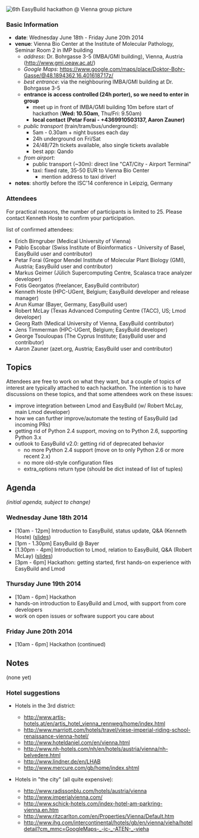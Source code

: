 ![6th EasyBuild hackathon @ Vienna group picture](http://hpcugent.github.io/easybuild/files/EasyBuild_hackathon_Vienna_June14_group_pic.jpg)

### Basic Information

* **date**: Wednesday June 18th - Friday June 20th 2014
* **venue**: Vienna Bio Center at the Institute of Molecular Pathology, Seminar Room 2 in IMP building
  * _address_: Dr. Bohrgasse 3-5 (IMBA/GMI building), Vienna, Austria (<a href="http://www.gmi.oeaw.ac.at/">http://www.gmi.oeaw.ac.at/</a>)
  * _Google Maps_: https://www.google.com/maps/place/Doktor-Bohr-Gasse/@48.1894362,16.4016187,17z/
  * _best entrance_: via the neighbouring IMBA/GMI building at Dr. Bohrgasse 3-5
  * **entrance is access controlled (24h porter), so we need to enter in group** 
     * meet up in front of IMBA/GMI building 10m before start of hackathon (**Wed: 10.50am**, Thu/Fri: 9.50am)
     * **local contact (Petar Forai - +4369910503137, Aaron Zauner)**
  * _public transport_ (train/tram/bus/underground):
     * 5am - 0.30am + night busses each day
     * 24h underground on Fri/Sat
     * 24/48/72h tickets available, also single tickets available
     * best app: Qando
  * _from airport_:
     * public transport (~30m): direct line "CAT/City - Airport Terminal"
     * taxi: fixed rate, 35-50 EUR to Vienna Bio Center
        * mention address to taxi driver!
* **notes**: shortly before the ISC'14 conference in Leipzig, Germany

### Attendees

For practical reasons, the number of participants is limited to 25.
Please contact Kenneth Hoste to confirm your participation.

list of confirmed attendees:

* Erich Birngruber (Medical University of Vienna)
* Pablo Escobar (Swiss Institute of Bioinformatics - University of Basel, EasyBuild user and contributor)
* Petar Forai (Gregor Mendel Institute of Molecular Plant Biology (GMI), Austria; EasyBuild user and contributor)
* Markus Geimer (Jülich Supercomputing Centre, Scalasca trace analyzer developer)
* Fotis Georgatos (freelancer, EasyBuild contributor)
* Kenneth Hoste (HPC-UGent, Belgium; EasyBuild developer and release manager)
* Arun Kumar (Bayer, Germany, EasyBuild user)
* Robert McLay (Texas Advanced Computing Centre (TACC), US; Lmod developer)
* Georg Rath (Medical University of Vienna, EasyBuild contributor)
* Jens Timmerman (HPC-UGent, Belgium; EasyBuild developer)
* George Tsouloupas (The Cyprus Institute; EasyBuild user and contributor)
* Aaron Zauner (azet.org, Austria; EasyBuild user and contributor)

## Topics

Attendees are free to work on what they want, but a couple of topics of interest are typically attached to each hackathon. The intention is to have discussions on these topics, and that some attendees work on these issues:

* improve integration between Lmod and EasyBuild (w/ Robert McLay, main Lmod developer)
* how we can further improve/automate the testing of EasyBuild (ad incoming PRs)
* getting rid of Python 2.4 support, moving on to Python 2.6, supporting Python 3.x
* outlook to EasyBuild v2.0: getting rid of deprecated behavior
  * no more Python 2.4 support (move on to only Python 2.6 or more recent 2.x)
  * no more old-style configuration files
  * extra_options return type (should be dict instead of list of tuples) 

## Agenda

_(initial agenda, subject to change)_

### Wednesday June 18th 2014
 * [10am - 12pm] Introduction to EasyBuild, status update, Q&A (Kenneth Hoste) ([slides](http://hpcugent.github.io/easybuild/files/EasyBuild_introduction_hackathon-Vienna-Jun14.pdf))
 * [1pm - 1.30pm] EasyBuild @ Bayer
 * [1.30pm - 4pm] Introduction to Lmod, relation to EasyBuild, Q&A (Robert McLay) ([slides](http://hpcugent.github.io/easybuild/files/sllides_mclay_20140617_Lmod.pdf))
 * [3pm - 6pm] Hackathon: getting started, first hands-on experience with EasyBuild and Lmod

### Thursday June 19th 2014
 * [10am - 6pm] Hackathon
  * hands-on introduction to EasyBuild and Lmod, with support from core developers
  * work on open issues or software support you care about

### Friday June 20th 2014
 * [10am - 6pm] Hackathon (continued)


## Notes

(none yet)


### Hotel suggestions

* Hotels in the 3rd district:
  * http://www.artis-hotels.at/en/artis_hotel_vienna_rennweg/home/index.html
  * http://www.marriott.com/hotels/travel/viese-imperial-riding-school-renaissance-vienna-hotel/
  * http://www.hoteldaniel.com/en/vienna.html
  * http://www.nh-hotels.com/nh/en/hotels/austria/vienna/nh-belvedere.html
  * http://www.lindner.de/en/LHAB
  * http://www.mercure.com/gb/home/index.shtml

* Hotels in "the city" (all quite expensive):
  * http://www.radissonblu.com/hotels/austria/vienna
  * http://www.imperialvienna.com/
  * http://www.schick-hotels.com/index-hotel-am-parkring-vienna.en.htm
  * http://www.ritzcarlton.com/en/Properties/Vienna/Default.htm
  * http://www.ihg.com/intercontinental/hotels/gb/en/vienna/vieha/hoteldetail?cm_mmc=GoogleMaps-_-ic-_-ATEN-_-vieha
